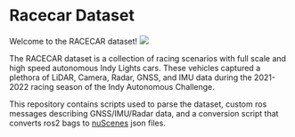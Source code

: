 # Racecar Dataset
Welcome to the RACECAR dataset!
![](https://user-images.githubusercontent.com/25155124/222313249-147a2e71-85da-42de-ac57-becb97a47dbf.png)

The RACECAR dataset is a collection of racing scenarios with full scale and high speed autonomous Indy Lights cars. These vehicles captured a plethora of LiDAR, Camera, Radar, GNSS, and IMU data during the 2021-2022 racing season of the Indy Autonomous Challenge.

This repository contains scripts used to parse the dataset, custom ros messages describing GNSS/IMU/Radar data, and a conversion script that converts ros2 bags to [nuScenes](https://www.nuscenes.org/nuscenes) json files.
